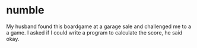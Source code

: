 # numble
My husband found this boardgame at a garage sale and challenged me to a a game. I asked if I could write a program to calculate the score, he said okay.

